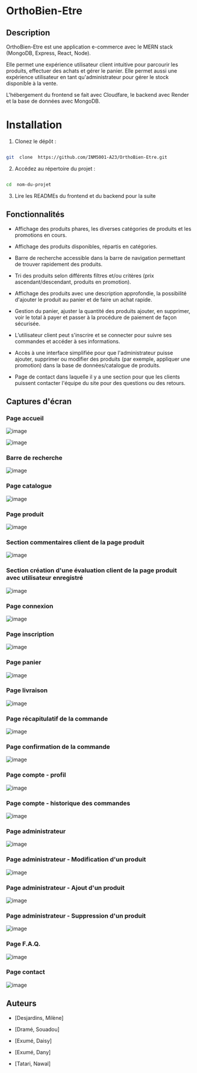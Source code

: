 
# OrthoBien-Etre

  

## Description

  

OrthoBien-Etre est une application e-commerce avec le MERN stack (MongoDB, Express, React, Node).

Elle permet une expérience utilisateur client intuitive pour parcourir les produits, effectuer des achats et gérer le panier. Elle permet aussi une expérience utilisateur en tant qu'administrateur pour gérer le stock disponible à la vente.

L'hébergement du frontend se fait avec Cloudfare, le backend avec Render et la base de données avec MongoDB.

  

# Installation

1. Clonez le dépôt :

```bash

git  clone  https://github.com/INM5001-A23/OrthoBien-Etre.git

```

  

2. Accédez au répertoire du projet :

```bash

cd  nom-du-projet

```

3. Lire les READMEs du frontend et du backend pour la suite
  

## Fonctionnalités

  

- Affichage des produits phares, les diverses catégories de produits et les promotions en cours.

- Affichage des produits disponibles, répartis en catégories.

- Barre de recherche accessible dans la barre de navigation permettant de trouver rapidement des produits.

- Tri des produits selon différents filtres et/ou critères (prix ascendant/descendant, produits en promotion).

- Affichage des produits avec une description approfondie, la possibilité d'ajouter le produit au panier et de faire un achat rapide.

- Gestion du panier, ajuster la quantité des produits ajouter, en supprimer, voir le total à payer et passer à la procédure de paiement de façon sécurisée.

- L’utilisateur client peut s'inscrire et se connecter pour suivre ses commandes et accéder à ses informations.

- Accès à une interface simplifiée pour que l'administrateur puisse ajouter, supprimer ou modifier des produits (par exemple, appliquer une promotion) dans la base de données/catalogue de produits.

- Page de contact dans laquelle il y a une section pour que les clients puissent contacter l'équipe du site pour des questions ou des retours.

  

## Captures d'écran

### Page accueil

![image](https://github.com/INM5001-A23/OrthoBien-Etre/assets/106025922/b556214b-310e-438b-8171-95fd7e9404ed)

![image](https://github.com/INM5001-A23/OrthoBien-Etre/assets/106025922/70a2fa15-b20f-40d2-90c0-4c3bdc71eba2)


### Barre de recherche

![image](https://github.com/INM5001-A23/OrthoBien-Etre/assets/106025922/bdd1ce6f-dfa9-4b80-a13b-7cb11b85caef)


### Page catalogue

![image](https://github.com/INM5001-A23/OrthoBien-Etre/assets/106025922/92157578-bdc7-4452-b36d-2b9a99784f0b)

### Page produit

![image](https://github.com/INM5001-A23/OrthoBien-Etre/assets/106025922/e4f94492-340b-4273-b2d4-480799e76da2)

### Section commentaires client de la page produit

![image](https://github.com/INM5001-A23/OrthoBien-Etre/assets/106025922/5dc024ba-0294-4ffa-88a8-9fbebb9a240b)

### Section création d'une évaluation client de la page produit avec utilisateur enregistré

![image](https://github.com/INM5001-A23/OrthoBien-Etre/assets/106025922/3d4e831b-7eae-4595-88af-e89470eaef33)


### Page connexion

![image](https://github.com/INM5001-A23/OrthoBien-Etre/assets/106025922/acf09e3a-dcb1-48f4-9a12-2103ac4e8e8d)


### Page inscription

![image](https://github.com/INM5001-A23/OrthoBien-Etre/assets/106025922/288eebac-e474-4a07-87bc-1fc165ab97b1)


### Page panier

![image](https://github.com/INM5001-A23/OrthoBien-Etre/assets/106025922/9e08e002-c381-42a6-ad4b-e8f60e10c80a)
  

### Page livraison

![image](https://github.com/INM5001-A23/OrthoBien-Etre/assets/106025922/a81f6b9c-ef2a-4b0b-99a3-06fae5bd7f6b)


### Page récapitulatif de la commande

![image](https://github.com/INM5001-A23/OrthoBien-Etre/assets/106025922/1b239934-4a52-4055-9f43-ad4d1ae2927e)

### Page confirmation de la commande

![image](https://github.com/INM5001-A23/OrthoBien-Etre/assets/106025922/5954b892-0230-4099-9a1e-dab49a5ed58e)


### Page compte - profil
![image](https://github.com/INM5001-A23/OrthoBien-Etre/assets/106025922/2840739e-acda-4f46-845b-70dc694ebf0a)

### Page compte - historique des commandes

![image](https://github.com/INM5001-A23/OrthoBien-Etre/assets/106025922/c4c8f21a-bccf-433e-8be1-9dc517ee8fa0)


### Page administrateur

![image](https://github.com/INM5001-A23/OrthoBien-Etre/assets/106025922/9385f350-fb35-4ad3-8685-f90f6179172e)

### Page administrateur - Modification d'un produit

![image](https://github.com/INM5001-A23/OrthoBien-Etre/assets/106025922/3f41c9b0-7c25-4938-83c2-54415d3ddbeb)

### Page administrateur - Ajout d'un produit

![image](https://github.com/INM5001-A23/OrthoBien-Etre/assets/106025922/41c5aa9b-f17c-4719-9fb1-3adbf9e06765)

### Page administrateur - Suppression d'un produit

![image](https://github.com/INM5001-A23/OrthoBien-Etre/assets/106025922/f521bf63-b5e7-458a-a555-20d687ccd931)


### Page F.A.Q.

![image](https://github.com/INM5001-A23/OrthoBien-Etre/assets/106025922/f7149783-9dd8-4bb7-9a91-a75e2d9264bc)
  

### Page contact

![image](https://github.com/INM5001-A23/OrthoBien-Etre/assets/106025922/875614a3-d84e-4aed-9858-08878a774366)


## Auteurs

- [Desjardins, Milène]

- [Dramé, Souadou]

- [Exumé, Daisy]

- [Exumé, Dany]

- [Tatari, Nawal]
